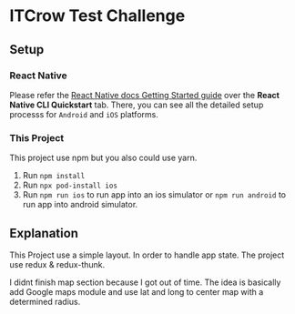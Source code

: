 # ITCrow Test Challenge

## Setup

### React Native 

Please refer the [React Native docs Getting Started guide](https://reactnative.dev/docs/getting-started) over the **React Native CLI Quickstart** tab. There, you can see all the detailed setup processs for `Android` and `iOS` platforms.

### This Project

This project use npm but you also could use yarn.

1. Run `npm install`
2. Run `npx pod-install ios` 
3. Run `npm run ios` to run app into an ios simulator or `npm run android` to run app into android simulator. 


## Explanation

This Project use a simple layout. 
In order to handle app state. The project use redux & redux-thunk.

I didnt finish map section because I got out of time. The idea is basically add Google maps module and use lat and long to center map with a determined radius.
